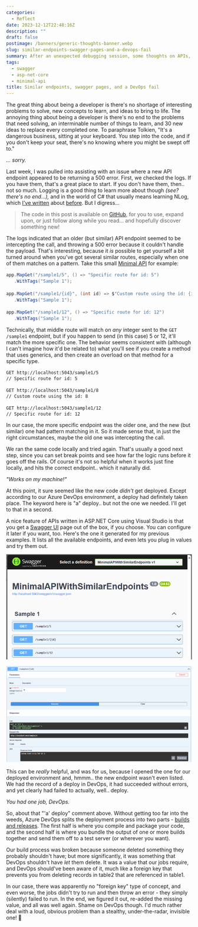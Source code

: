 ```yaml
---
categories:
  - Reflect
date: 2023-12-12T22:48:16Z
description: ""
draft: false
postimage: /banners/generic-thoughts-banner.webp
slug: similar-endpoints-swagger-pages-and-a-devops-fail
summary: After an unexpected debugging session, some thoughts on APIs, similar endpoints, swagger, and an ugly DevOps fail.
tags:
  - swagger
  - asp-net-core
  - minimal-api
title: Similar endpoints, swagger pages, and a DevOps fail
---
```

The great thing about being a developer is there's no shortage of interesting problems to solve, new concepts to learn, and ideas to bring to life. The annoying thing about being a developer is there's no end to the problems that need solving, an interminable number of things to learn, and 30 new ideas to replace every completed one. To paraphrase Tolkien, "It's a dangerous business, sitting at your keyboard. You step into the code, and if you don't keep your seat, there's no knowing where you might be swept off to."

_... sorry._

Last week, I was pulled into assisting with an issue where a new API endpoint appeared to be returning a 500 error. First, we checked the logs. If you have them, that's a great place to start. If you don't have them, then.. not so much. Logging is a good thing to learn more about though _(see? there's no end...),_ and in the world of C# that usually means learning NLog, which [I've written](https://grantwinney.com/log-errors-in-winforms-with-nlog/) about [before](https://grantwinney.com/how-to-log-messages-to-multiple-targets-with-nlog/). But I digress...

> The code in this post is available on [GitHub](https://github.com/grantwinney/BlogCodeSamples/tree/master/Frameworks/AspNetCore/MinimalAPIWithSimilarEndpoints), for you to use, expand upon, or just follow along while you read... and hopefully discover something new!

The logs indicated that an older (but similar) API endpoint seemed to be intercepting the call, and throwing a 500 error because it couldn't handle the payload. That's interesting, because it _is_ possible to get yourself a bit turned around when you've got several similar routes, especially when one of them matches on a pattern. Take this small [Minimal API](https://learn.microsoft.com/en-us/aspnet/core/fundamentals/minimal-apis/overview) for example:

```csharp
app.MapGet("/sample1/5", () => "Specific route for id: 5")
   .WithTags("Sample 1");

app.MapGet("/sample1/{id}", (int id) => $"Custom route using the id: {id}")
   .WithTags("Sample 1");

app.MapGet("/sample1/12", () => "Specific route for id: 12")
   .WithTags("Sample 1");
```

Technically, that middle route will match on _any_ integer sent to the `GET /sample1` endpoint, but if you happen to send (in this case) 5 or 12, it'll match the more specific one. The behavior seems consistent with (although I can't imagine how it'd be related to) what you'll see if you create a method that uses generics, and then create an overload on that method for a specific type.

```none
GET http://localhost:5043/sample1/5
// Specific route for id: 5

GET http://localhost:5043/sample1/8
// Custom route using the id: 8

GET http://localhost:5043/sample1/12
// Specific route for id: 12
```

In our case, the more specific endpoint was the older one, and the new (but similar) one had pattern matching in it. So it made sense that, in just the right circumstances, maybe the old one was intercepting the call.

We ran the same code locally and tried again. That's usually a good next step, since you can set break points and see how far the logic runs before it goes off the rails. Of course it's not so helpful when it works just fine locally, and hits the correct endpoint.. which it naturally did.

_"Works on my machine!"_

At this point, it sure seemed like the new code _didn't_ get deployed. Except according to our Azure DevOps environment, a deploy had definitely taken place. The keyword here is "a" deploy.. but not the one we needed. I'll get to that in a second.

A nice feature of APIs written in ASP.NET Core using Visual Studio is that you get a [Swagger UI](https://swagger.io/tools/swagger-ui/) page out of the box, if you choose. You can configure it later if you want, too. Here's the one it generated for my previous examples. It lists all the available endpoints, and even lets you plug in values and try them out.

![](image-7.png)

![](image-8.png)

This can be _really_ helpful, and was for us, because I opened the one for our deployed environment and, hmmm.. the new endpoint wasn't even listed. We had the record of a deploy in DevOps, it had succeeded without errors, and yet clearly had failed to actually, well.. deploy.

_You had one job, DevOps._

So, about that "'a' deploy" comment above. Without getting too far into the weeds, Azure DevOps splits the deployment process into two parts - [builds and releases](https://blog.bitsrc.io/separating-build-and-release-pipelines-for-effective-devops-2b0ad5b74af1). The first half is where you compile and package your code, and the second half is where you bundle the output of one or more builds together and send them off to a test server (or wherever you want).

Our build process was broken because someone deleted something they probably shouldn't have; but more significantly, it was something that DevOps shouldn't have _let_ them delete. It was a value that our jobs require, and DevOps should've been aware of it, much like a foreign key that prevents you from deleting records in table2 that are referenced in table1.

In our case, there was apparently no "foreign key" type of concept, and even worse, the jobs didn't try to run and then throw an error - they simply (silently) failed to run. In the end, we figured it out, re-added the missing value, and all was well again. Shame on DevOps though. I'd much rather deal with a loud, obvious problem than a stealthy, under-the-radar, invisible one! 🤬
